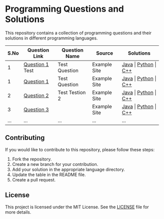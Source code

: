 # Programming Questions and Solutions

This repository contains a collection of programming questions and their solutions in different programming languages.

| S.No | Question Link                                                  |Question Name                                               |  Source       | Solutions                               |
|------|----------------------------------------------------------------|------------------------------------------------------------|---------------|-----------------------------------------|
| 1    | [Question 1](https://example.com/question1) Test               |     Test Question                                          | Example Site  | [Java](solutions/java/question1.java)  \| [Python](solutions/python/question1.py) \| [C++](solutions/cpp/question1.cpp) |
| 1    | [Question 1](https://example.com/question1)                    |     Test Question                                          | Example Site  | [Java](solutions/java/question1.java)  \| [Python](solutions/python/question1.py) \| [C++](solutions/cpp/question1.cpp) |
| 2    | [Question 2](https://example.com/question2)                    |       Test Testion 2                                       | Example Site  | [Java](solutions/java/question2.java)  \| [Python](solutions/python/question2.py) \| [C++](solutions/cpp/question2.cpp) |
| 3    | [Question 3](https://example.com/question3)                    |                                                            | Example Site  | [Java](solutions/java/question3.java)  \| [Python](solutions/python/question3.py) \| [C++](solutions/cpp/question3.cpp) |
| ...  | ...                                                            |...                                                         |...            | ...                                     |

## Contributing

If you would like to contribute to this repository, please follow these steps:

1. Fork the repository.
2. Create a new branch for your contribution.
3. Add your solution in the appropriate language directory.
4. Update the table in the README file.
5. Create a pull request.

## License

This project is licensed under the MIT License. See the [LICENSE](LICENSE) file for more details.
